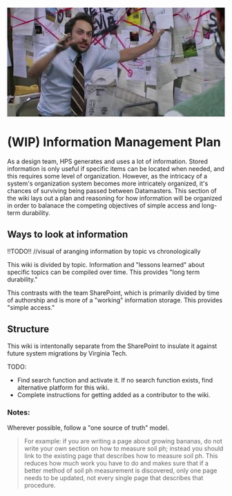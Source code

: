 ![Pepe Silvia conspiracy board](Charlies-Pepe-Silvia-conspiracy-in-Its-Always-Sunny-1919213752.jpg)

# (WIP) Information Management Plan

As a design team, HPS generates and uses a lot of information. Stored information is only useful if specific items can be located when needed, and this requires some level of organization. However, as the intricacy of a system's organization system becomes more intricately organized, it's chances of surviving being passed between Datamasters. This section of the wiki lays out a plan and reasoning for how information will be organized in order to balanace the competing objectives of simple access and long-term durability.

## Ways to look at information

!!TODO!! //visual of aranging information by topic vs chronologically

This wiki is divided by topic. Information and "lessons learned" about specific topics can be compiled over time. This provides "long term durability."

This contrasts with the team SharePoint, which is primarily divided by time of authorship and is more of a "working" information storage. This provides "simple access."

## Structure
This wiki is intentonally separate from the SharePoint to insulate it against future system migrations by Virginia Tech.

TODO:
- Find search function and activate it. If no search function exists, find alternative platform for this wiki.
- Complete instructions for getting added as a contributor to the wiki.

### Notes:
Wherever possible, follow a "one source of truth" model. 
>For example: if you are writing a page about growing bananas, do not write your own section on how to measure soil ph; instead you should link to the existing page that describes how to measure soil ph. This reduces how much work you have to do and makes sure that if a better method of soil ph measurement is discovered, only one page needs to be updated, not every single page that describes that procedure.